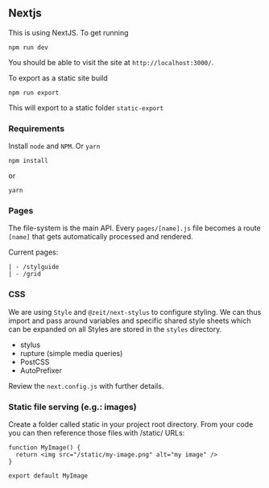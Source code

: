 ## Nextjs
This is using NextJS. To get running
```
npm run dev
```
You should be able to visit the site at `http://localhost:3000/`.

To export as a static site build
```
npm run export
```
This will export to a static folder `static-export`


### Requirements
Install `node` and `NPM`. Or `yarn`

```
npm install
```

or

```
yarn
```

### Pages
The file-system is the main API. Every `pages/[name].js` file becomes a route `[name]` that gets automatically processed and rendered.

Current pages:
```
| - /stylguide
| - /grid
```

### CSS
We are using `Style` and `@zeit/next-stylus` to configure styling. We can thus import and pass around variables and specific shared style sheets which can be expanded on all Styles are stored in the `styles` directory.

- stylus
- rupture (simple media queries)
- PostCSS
- AutoPrefixer

Review the `next.config.js` with further details.


### Static file serving (e.g.: images)
Create a folder called static in your project root directory. From your code you can then reference those files with /static/ URLs:

```
function MyImage() {
  return <img src="/static/my-image.png" alt="my image" />
}

export default MyImage
```